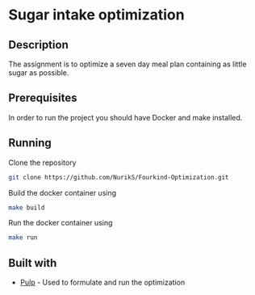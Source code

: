 # Sugar intake optimization

## Description
The assignment is to optimize a seven day meal plan containing as little sugar as possible.



## Prerequisites
In order to run the project you should have Docker and make installed.
## Running
Clone the repository
```bash
git clone https://github.com/NurikS/Fourkind-Optimization.git
```
Build the docker container using
```bash
make build
```

Run the docker container using
```bash 
make run
```
## Built with
* [Pulp](https://coin-or.github.io/pulp/) - Used to formulate and run the optimization

